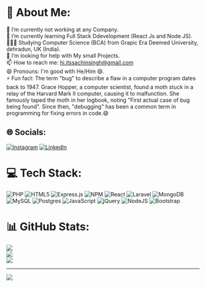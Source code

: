 # 💫 About Me:
🔭 I’m currently not working at any Company.<br>🌱 I’m currently learning Full Stack Ddevelopment (React Js and Node JS).<br>👩🏻‍🎓 Studying Computer Science (BCA) from Grapic Era Deemed University, dehradun, UK (India).<br>🤔 I’m looking for help with My small Projects.<br>📫 How to reach me: hi.itssachinsingh@gmail.com<br>😄 Pronouns: I'm good with He/Him 😄.<br>⚡ Fun fact: The term "bug" to describe a flaw in a computer program dates back to 1947. Grace Hopper, a computer scientist, found a moth stuck in a relay of the Harvard Mark II computer, causing it to malfunction. She famously taped the moth in her logbook, noting "First actual case of bug being found". Since then, "debugging" has been a common term in programming for fixing errors in code.😄


## 🌐 Socials:
[![Instagram](https://img.shields.io/badge/Instagram-%23E4405F.svg?logo=Instagram&logoColor=white)](https://instagram.com/iam.sachinsingh) [![LinkedIn](https://img.shields.io/badge/LinkedIn-%230077B5.svg?logo=linkedin&logoColor=white)](https://linkedin.com/in/sachinsingh--) 

# 💻 Tech Stack:
![PHP](https://img.shields.io/badge/php-%23777BB4.svg?style=for-the-badge&logo=php&logoColor=white) ![HTML5](https://img.shields.io/badge/html5-%23E34F26.svg?style=for-the-badge&logo=html5&logoColor=white) ![Express.js](https://img.shields.io/badge/express.js-%23404d59.svg?style=for-the-badge&logo=express&logoColor=%2361DAFB) ![NPM](https://img.shields.io/badge/NPM-%23CB3837.svg?style=for-the-badge&logo=npm&logoColor=white) ![React](https://img.shields.io/badge/react-%2320232a.svg?style=for-the-badge&logo=react&logoColor=%2361DAFB) ![Laravel](https://img.shields.io/badge/laravel-%23FF2D20.svg?style=for-the-badge&logo=laravel&logoColor=white) ![MongoDB](https://img.shields.io/badge/MongoDB-%234ea94b.svg?style=for-the-badge&logo=mongodb&logoColor=white) ![MySQL](https://img.shields.io/badge/mysql-%2300000f.svg?style=for-the-badge&logo=mysql&logoColor=white) ![Postgres](https://img.shields.io/badge/postgres-%23316192.svg?style=for-the-badge&logo=postgresql&logoColor=white) ![JavaScript](https://img.shields.io/badge/javascript-%23323330.svg?style=for-the-badge&logo=javascript&logoColor=%23F7DF1E) ![jQuery](https://img.shields.io/badge/jquery-%230769AD.svg?style=for-the-badge&logo=jquery&logoColor=white) ![NodeJS](https://img.shields.io/badge/node.js-6DA55F?style=for-the-badge&logo=node.js&logoColor=white) ![Bootstrap](https://img.shields.io/badge/bootstrap-%238511FA.svg?style=for-the-badge&logo=bootstrap&logoColor=white)
# 📊 GitHub Stats:
![](https://github-readme-stats.vercel.app/api?username=itssachinsingh&theme=dark&hide_border=false&include_all_commits=false&count_private=false)<br/>
![](https://github-readme-streak-stats.herokuapp.com/?user=itssachinsingh&theme=dark&hide_border=false)<br/>
![](https://github-readme-stats.vercel.app/api/top-langs/?username=itssachinsingh&theme=dark&hide_border=false&include_all_commits=false&count_private=false&layout=compact)

---
[![](https://visitcount.itsvg.in/api?id=itssachinsingh&icon=0&color=0)](https://visitcount.itsvg.in)

<!-- Proudly created with GPRM ( https://gprm.itsvg.in ) -->
